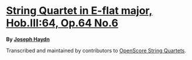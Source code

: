 # [String Quartet in E-flat major, Hob.III:64, Op.64 No.6][set]

__By [Joseph Haydn][composer]__

[set]: https://musescore.com/openscore-string-quartets/sets/5108567
[composer]: https://musescore.com/openscore-string-quartets/sets?order=title&text=Haydn,+Joseph

Transcribed and maintained by contributors to [OpenScore String Quartets].

[OpenScore String Quartets]: https://musescore.com/openscore-string-quartets
